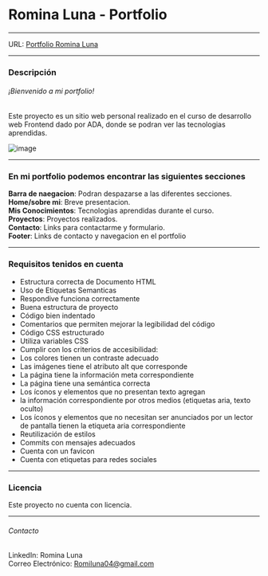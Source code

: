 # Romina Luna - Portfolio

------------
URL:  [Portfolio Romina Luna](https://romiluu.github.io/portfolio-ada/ "Heading link")

------------
### Descripción
###### ¡Bienvenido a mi portfolio!
Este proyecto es un sitio web personal realizado en el curso de desarrollo web Frontend dado por ADA, donde se podran ver las tecnologias aprendidas.

![image](https://github.com/Romiluu/portfolio-ada/assets/70774797/cb9ea3cc-0c8e-4cc8-baf8-6cd0bf875cc0)

------------

### En mi portfolio podemos encontrar las siguientes secciones

**Barra de naegacion**:  Podran despazarse a las diferentes secciones.  
**Home/sobre mi**:  Breve presentacion.  
**Mis Conocimientos**: Tecnologias aprendidas durante el curso.  
**Proyectos**: Proyectos realizados.  
**Contacto**: Links para contactarme y formulario.  
**Footer**: Links de contacto y navegacion en el portfolio

------------
### Requisitos tenidos en cuenta
- Estructura correcta de Documento HTML
- Uso de Etiquetas Semanticas
- Respondive funciona correctamente
- Buena estructura de proyecto
- Código bien indentado
- Comentarios que permiten mejorar la legibilidad del código
- Código CSS estructurado
- Utiliza variables CSS
- Cumplir con los criterios de accesibilidad:
- Los colores tienen un contraste adecuado
- Las imágenes tiene el atributo alt que corresponde
- La página tiene la información meta correspondiente
- La página tiene una semántica correcta
- Los íconos y elementos que no presentan texto agregan
- la información correspondiente por otros medios (etiquetas aria, texto oculto)
- Los íconos y elementos que no necesitan ser anunciados por un lector de pantalla tienen la etiqueta aria correspondiente
- Reutilización de estilos
- Commits con mensajes adecuados
- Cuenta con un favicon
- Cuenta con etiquetas para redes sociales


------------
### Licencia
Este proyecto no cuenta con licencia.

------------
###### Contacto
LinkedIn: Romina Luna  
Correo Electrónico: Romiluna04@gmail.com
